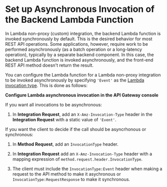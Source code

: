 # Set up Asynchronous Invocation of the Backend Lambda Function<a name="set-up-lambda-integration-async"></a>

In Lambda non\-proxy \(custom\) integration, the backend Lambda function is invoked synchronously by default\. This is the desired behavior for most REST API operations\. Some applications, however, require work to be performed asynchronously \(as a batch operation or a long\-latency operation\), typically by a separate backend component\. In this case, the backend Lambda function is invoked asynchronously, and the front\-end REST API method doesn't return the result\.

You can configure the Lambda function for a Lambda non\-proxy integration to be invoked asynchronously by specifying `'Event'` as the [Lambda invocation type](https://docs.aws.amazon.com/lambda/latest/dg/invocation-options.html)\. This is done as follows:

**Configure Lambda asynchronous invocation in the API Gateway console**

If you want all invocations to be asynchronous:

1. In **Integration Request**, add an `X-Amz-Invocation-Type` header in the **Integration Request** with a static value of `'Event'`\.

If you want the client to decide if the call should be asyncrhonous or synchronous:

1. In **Method Request**, add an `InvocationType` header\.

1. In **Integration Request** add an `X-Amz-Invocation-Type` header with a mapping expression of `method.request.header.InvocationType`\. 

1. The client must include the `InvocationType:Event` header when making a request to the API method to make it asychronous or `InvocationType:RequestResponse` to make it synchronous\.

